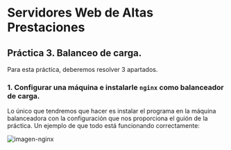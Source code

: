 # Servidores Web de Altas Prestaciones
## Práctica 3. Balanceo de carga.

Para esta práctica, deberemos resolver 3 apartados.

### 1. Configurar una máquina e instalarle `nginx` como balanceador de carga.

Lo único que tendremos que hacer es instalar el programa en la máquina balanceadora con la configuración que nos proporciona el guión de la práctica. Un ejemplo de que todo está funcionando correctamente:

![imagen-nginx](https://github.com/Cerv1/SWAP-1617/blob/master/Pr%C3%A1ctica%203/nginx-balancer.png)
